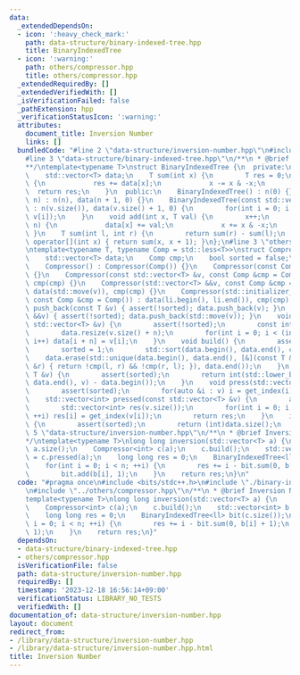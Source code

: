 ```yaml
---
data:
  _extendedDependsOn:
  - icon: ':heavy_check_mark:'
    path: data-structure/binary-indexed-tree.hpp
    title: BinaryIndexedTree
  - icon: ':warning:'
    path: others/compressor.hpp
    title: others/compressor.hpp
  _extendedRequiredBy: []
  _extendedVerifiedWith: []
  _isVerificationFailed: false
  _pathExtension: hpp
  _verificationStatusIcon: ':warning:'
  attributes:
    document_title: Inversion Number
    links: []
  bundledCode: "#line 2 \"data-structure/inversion-number.hpp\"\n#include <bits/stdc++.h>\n\
    #line 3 \"data-structure/binary-indexed-tree.hpp\"\n/**\n * @brief BinaryIndexedTree\n\
    **/\ntemplate<typename T>\nstruct BinaryIndexedTree {\n  private:\n    int n;\n\
    \    std::vector<T> data;\n    T sum(int x) {\n        T res = 0;\n        while(x)\
    \ {\n            res += data[x];\n            x -= x & -x;\n        }\n      \
    \  return res;\n    }\n  public:\n    BinaryIndexedTree() : n(0) {}\n    BinaryIndexedTree(int\
    \ n) : n(n), data(n + 1, 0) {}\n    BinaryIndexedTree(const std::vector<T> &v)\
    \ : n(v.size()), data(v.size() + 1, 0) {\n        for(int i = 0; i < n; ++i) add(i,\
    \ v[i]);\n    }\n    void add(int x, T val) {\n        x++;\n        while(x <=\
    \ n) {\n            data[x] += val;\n            x += x & -x;\n        }\n   \
    \ }\n    T sum(int l, int r) {\n        return sum(r) - sum(l);\n    }\n    T\
    \ operator[](int x) { return sum(x, x + 1); }\n};\n#line 3 \"others/compressor.hpp\"\
    \ntemplate<typename T, typename Comp = std::less<T>>\nstruct Compressor {\n  private:\n\
    \    std::vector<T> data;\n    Comp cmp;\n    bool sorted = false;\n  public:\n\
    \    Compressor() : Compressor(Comp()) {}\n    Compressor(const Comp &cmp) : cmp(cmp)\
    \ {}\n    Compressor(const std::vector<T> &v, const Comp &cmp = Comp()) : data(v),\
    \ cmp(cmp) {}\n    Compressor(std::vector<T> &&v, const Comp &cmp = Comp()) :\
    \ data(std::move(v)), cmp(cmp) {}\n    Compressor(std::initializer_list<T> li,\
    \ const Comp &cmp = Comp()) : data(li.begin(), li.end()), cmp(cmp) {}\n    void\
    \ push_back(const T &v) { assert(!sorted); data.push_back(v); }\n    void push_back(T\
    \ &&v) { assert(!sorted); data.push_back(std::move(v)); }\n    void push(const\
    \ std::vector<T> &v) {\n        assert(!sorted);\n        const int n = data.size();\n\
    \        data.resize(v.size() + n);\n        for(int i = 0; i < (int)v.size();\
    \ i++) data[i + n] = v[i];\n    }\n    void build() {\n        assert(!sorted);\n\
    \        sorted = 1;\n        std::sort(data.begin(), data.end(), cmp);\n    \
    \    data.erase(std::unique(data.begin(), data.end(), [&](const T &l, const T\
    \ &r) { return !cmp(l, r) && !cmp(r, l); }), data.end());\n    }\n    int get_index(const\
    \ T &v) {\n        assert(sorted);\n        return int(std::lower_bound(data.begin(),\
    \ data.end(), v) - data.begin());\n    }\n    void press(std::vector<T> &v) {\n\
    \        assert(sorted);\n        for(auto &i : v) i = get_index(i);\n    }\n\
    \    std::vector<int> pressed(const std::vector<T> &v) {\n        assert(sorted);\n\
    \        std::vector<int> res(v.size());\n        for(int i = 0; i < (int)v.size();\
    \ ++i) res[i] = get_index(v[i]);\n        return res;\n    }\n    int size() const\
    \ {\n        assert(sorted);\n        return (int)data.size();\n    }\n};\n#line\
    \ 5 \"data-structure/inversion-number.hpp\"\n/**\n * @brief Inversion Number\n\
    */\ntemplate<typename T>\nlong long inversion(std::vector<T> a) {\n    int n =\
    \ a.size();\n    Compressor<int> c(a);\n    c.build();\n    std::vector<int> b\
    \ = c.pressed(a);\n    long long res = 0;\n    BinaryIndexedTree<ll> bit(c.size());\n\
    \    for(int i = 0; i < n; ++i) {\n        res += i - bit.sum(0, b[i] + 1);\n\
    \        bit.add(b[i], 1);\n    }\n    return res;\n}\n"
  code: "#pragma once\n#include <bits/stdc++.h>\n#include \"./binary-indexed-tree.hpp\"\
    \n#include \"../others/compressor.hpp\"\n/**\n * @brief Inversion Number\n*/\n\
    template<typename T>\nlong long inversion(std::vector<T> a) {\n    int n = a.size();\n\
    \    Compressor<int> c(a);\n    c.build();\n    std::vector<int> b = c.pressed(a);\n\
    \    long long res = 0;\n    BinaryIndexedTree<ll> bit(c.size());\n    for(int\
    \ i = 0; i < n; ++i) {\n        res += i - bit.sum(0, b[i] + 1);\n        bit.add(b[i],\
    \ 1);\n    }\n    return res;\n}"
  dependsOn:
  - data-structure/binary-indexed-tree.hpp
  - others/compressor.hpp
  isVerificationFile: false
  path: data-structure/inversion-number.hpp
  requiredBy: []
  timestamp: '2023-12-18 16:56:14+09:00'
  verificationStatus: LIBRARY_NO_TESTS
  verifiedWith: []
documentation_of: data-structure/inversion-number.hpp
layout: document
redirect_from:
- /library/data-structure/inversion-number.hpp
- /library/data-structure/inversion-number.hpp.html
title: Inversion Number
---
```

